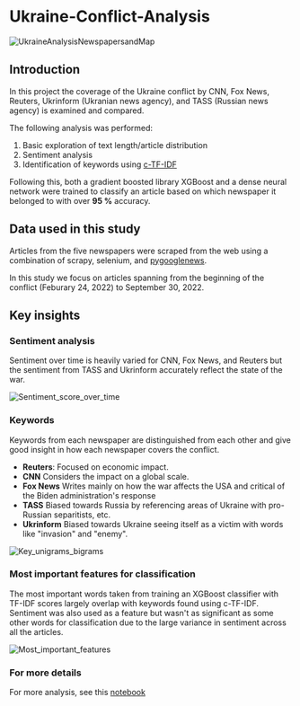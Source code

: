 # Ukraine-Conflict-Analysis

![UkraineAnalysisNewspapersandMap](https://user-images.githubusercontent.com/117476344/200758790-9dec9481-ffc5-4a56-9a80-d69cbfbae4ff.png)

## Introduction ##

In this project the coverage of the Ukraine conflict by CNN, Fox News, Reuters, Ukrinform (Ukranian news agency), and TASS (Russian news agency) is examined and compared.

The following analysis was performed:

1. Basic exploration of text length/article distribution
2. Sentiment analysis
3. Identification of keywords using [c-TF-IDF](https://github.com/MaartenGr/cTFIDF)

Following this, both a gradient boosted library XGBoost and a dense neural network were trained to classify an article based on which newspaper it belonged to with over **95 %** accuracy.

## Data used in this study ##

Articles from the five newspapers were scraped from the web using a combination of scrapy, selenium, and [pygooglenews](https://github.com/kotartemiy/pygooglenews).  

In this study we focus on articles spanning from the beginning of the conflict (Feburary 24, 2022) to September 30, 2022.

## Key insights ##

### Sentiment analysis ###

Sentiment over time is heavily varied for CNN, Fox News, and Reuters but the sentiment from TASS and Ukrinform accurately reflect the state of the war.

![Sentiment_score_over_time](https://user-images.githubusercontent.com/117476344/200761361-996f92bd-873f-431c-965d-74c5915e761e.png)

### Keywords ###

Keywords from each newspaper are distinguished from each other and give good insight in how each newspaper covers the conflict.

* **Reuters**: Focused on economic impact.
* **CNN** Considers the impact on a global scale.
* **Fox News** Writes mainly on how the war affects the USA and critical of the Biden administration's response
* **TASS** Biased towards Russia by referencing areas of Ukraine with pro-Russian separitists, etc.
* **Ukrinform** Biased towards Ukraine seeing itself as a victim with words like "invasion" and "enemy".

![Key_unigrams_bigrams](https://user-images.githubusercontent.com/117476344/200761916-5098c357-ec91-4914-a5a8-2bcc583c0431.png)

### Most important features for classification ###

The most important words taken from training an XGBoost classifier with TF-IDF scores largely overlap with keywords found using c-TF-IDF.  Sentiment was also used as a feature but wasn't as significant as some other words for classification due to the large variance in sentiment across all the articles.


![Most_important_features](https://user-images.githubusercontent.com/117476344/200764268-738b487c-cf76-463f-8a69-0bdb1442567f.png)

### For more details ###
For more analysis, see this [notebook](code/Analysis.ipynb)

